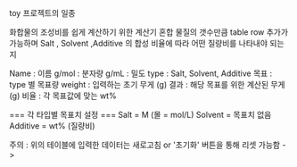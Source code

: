 toy 프로젝트의 일종

화합물의 조성비를 쉽게 계산하기 위한 계산기
혼합 물질의 갯수만큼 table row 추가가 가능하며
Salt , Solvent ,Additive 의 합성 비율에 따라 어떤 질량비를 나타내야 되는지

Name : 이름
g/mol : 분자량
g/mL : 밀도
type : Salt, Solvent, Additive
목표 : type 별 목표량
weight : 입력하는 초기 무게 (g)
결과 : 해당 목표를 위한 계산된 무게 (g)
비율 : 각 목표값에 맞는 wt% 

=== 각 타입별 목표치 설정 ===
Salt =  M (몰 = mol/L)
Solvent = 목표치 없음
Additive = wt% (질량비)

주의 : 위의 테이블에 입력한 데이터는 새로고침 or '초기화' 버튼을 통해 리셋 가능함
-> 
